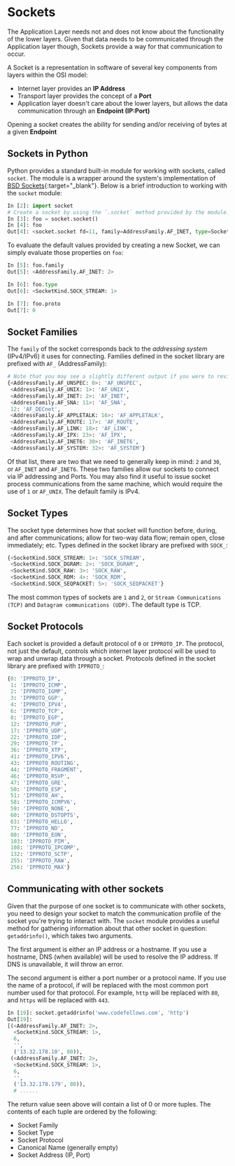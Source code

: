 # Sockets

The Application Layer needs not and does not know about the functionality of the lower layers. Given that data needs to be communicated through the Application layer though, Sockets provide a way for that communication to occur.

A Socket is a representation in software of several key components from layers within the OSI model:
- Internet layer provides an **IP Address**
- Transport layer provides the concept of a **Port**
- Application layer doesn't care about the lower layers, but allows the data communication through an **Endpoint (IP:Port)**

Opening a socket creates the ability for sending and/or receiving of bytes at a given **Endpoint**

## Sockets in Python
Python provides a standard built-in module for working with sockets, called `socket`. The module is a wrapper around the system's implementation of [BSD Sockets](https://en.wikipedia.org/wiki/Berkeley_sockets){:target="_blank"}. Below is a brief introduction to working with the `socket` module:
```python
In [2]: import socket
# Create a socket by using the `.socket` method provided by the module. It takes three _optional_ arguments: Family, Type, and Proto.
In [3]: foo = socket.socket()
In [4]: foo
Out[4]: <socket.socket fd=11, family=AddressFamily.AF_INET, type=SocketKind.SOCK_STREAM, proto=0, laddr=('0.0.0.0', 0)>
```

To evaluate the default values provided by creating a new Socket, we can simply evaluate those properties on `foo`:
```python
In [5]: foo.family
Out[5]: <AddressFamily.AF_INET: 2>

In [6]: foo.type
Out[6]: <SocketKind.SOCK_STREAM: 1>

In [7]: foo.proto
Out[7]: 0
```

## Socket Families
The `family` of the socket corresponds back to the _addressing system_ (IPv4/IPv6) it uses for connecting. Families defined in the socket library are prefixed with `AF_` (AddressFamily):
```python
# Note that you may see a slightly different output if you were to review the AddressFamily constants on `socket`.
{<AddressFamily.AF_UNSPEC: 0>: 'AF_UNSPEC',
 <AddressFamily.AF_UNIX: 1>: 'AF_UNIX',
 <AddressFamily.AF_INET: 2>: 'AF_INET',
 <AddressFamily.AF_SNA: 11>: 'AF_SNA',
 12: 'AF_DECnet',
 <AddressFamily.AF_APPLETALK: 16>: 'AF_APPLETALK',
 <AddressFamily.AF_ROUTE: 17>: 'AF_ROUTE',
 <AddressFamily.AF_LINK: 18>: 'AF_LINK',
 <AddressFamily.AF_IPX: 23>: 'AF_IPX',
 <AddressFamily.AF_INET6: 30>: 'AF_INET6',
 <AddressFamily.AF_SYSTEM: 32>: 'AF_SYSTEM'}
```

Of that list, there are two that we need to generally keep in mind: `2` and `30`, or `AF_INET` and `AF_INET6`. These two families allow our sockets to connect via IP addressing and Ports. You may also find it useful to issue socket process communications from the same machine, which would require the use of `1` or `AF_UNIX`. The default family is IPv4.

## Socket Types
The socket type determines how that socket will function before, during, and after communications; allow for two-way data flow; remain open, close immediately; etc.  Types defined in the socket library are prefixed with `SOCK_`:
```python
{<SocketKind.SOCK_STREAM: 1>: 'SOCK_STREAM',
 <SocketKind.SOCK_DGRAM: 2>: 'SOCK_DGRAM',
 <SocketKind.SOCK_RAW: 3>: 'SOCK_RAW',
 <SocketKind.SOCK_RDM: 4>: 'SOCK_RDM',
 <SocketKind.SOCK_SEQPACKET: 5>: 'SOCK_SEQPACKET'}
 ```

 The most common types of sockets are `1` and `2`, or `Stream Communications (TCP)` and `Datagram communications (UDP)`. The default type is TCP.

 ## Socket Protocols
Each socket is provided a default protocol of `0` or `IPPROTO_IP`. The protocol, not just the default, controls which internet layer protocol will be used to wrap and unwrap data through a socket. Protocols defined in the socket library are prefixed with `IPPROTO_`:
```python
{0: 'IPPROTO_IP',
 1: 'IPPROTO_ICMP',
 2: 'IPPROTO_IGMP',
 3: 'IPPROTO_GGP',
 4: 'IPPROTO_IPV4',
 6: 'IPPROTO_TCP',
 8: 'IPPROTO_EGP',
 12: 'IPPROTO_PUP',
 17: 'IPPROTO_UDP',
 22: 'IPPROTO_IDP',
 29: 'IPPROTO_TP',
 36: 'IPPROTO_XTP',
 41: 'IPPROTO_IPV6',
 43: 'IPPROTO_ROUTING',
 44: 'IPPROTO_FRAGMENT',
 46: 'IPPROTO_RSVP',
 47: 'IPPROTO_GRE',
 50: 'IPPROTO_ESP',
 51: 'IPPROTO_AH',
 58: 'IPPROTO_ICMPV6',
 59: 'IPPROTO_NONE',
 60: 'IPPROTO_DSTOPTS',
 63: 'IPPROTO_HELLO',
 77: 'IPPROTO_ND',
 80: 'IPPROTO_EON',
 103: 'IPPROTO_PIM',
 108: 'IPPROTO_IPCOMP',
 132: 'IPPROTO_SCTP',
 255: 'IPPROTO_RAW',
 256: 'IPPROTO_MAX'}
```

## Communicating with other sockets
Given that the purpose of one socket is to communicate with other sockets, you need to design your socket to match the communication profile of the socket you're trying to interact with. The `socket` module provides a useful method for gathering information about that other socket in question: `getaddrinfo()`, which takes two arguments.

The first argument is either an IP address or a hostname. If you use a hostname, DNS (when available) will be used to resolve the IP address. If DNS is unavailable, it will throw an error.

The second argument is either a port number or a protocol name. If you use the name of a protocol, if will be replaced with the most common port number used for that protocol. For example, `http` will be replaced with `80`, and `https` will be replaced with `443`.
```python
In [19]: socket.getaddrinfo('www.codefellows.com', 'http')
Out[19]:
[(<AddressFamily.AF_INET: 2>,
  <SocketKind.SOCK_STREAM: 1>,
  6,
  '',
  ('13.32.178.10', 80)),
 (<AddressFamily.AF_INET: 2>,
  <SocketKind.SOCK_STREAM: 1>,
  6,
  '',
  ('13.32.178.179', 80)),
  # ......
```
The return value seen above will contain a list of 0 or more tuples. The contents of each tuple are ordered by the following:
- Socket Family
- Socket Type
- Socket Protocol
- Canonical Name (generally empty)
- Socket Address (IP, Port)
